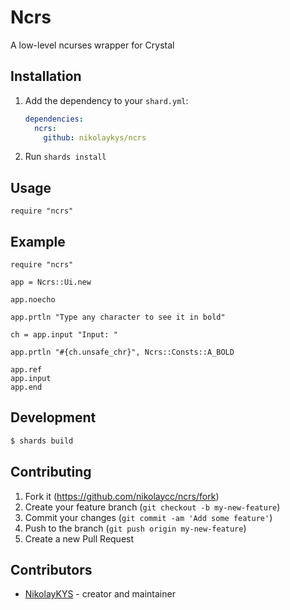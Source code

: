 # Ncrs

A low-level ncurses wrapper for Crystal

## Installation

1. Add the dependency to your `shard.yml`:

   ```yaml
   dependencies:
     ncrs:
       github: nikolaykys/ncrs
   ```

2. Run `shards install`

## Usage

```crystal
require "ncrs"
```

## Example

```crystal
require "ncrs"

app = Ncrs::Ui.new

app.noecho

app.prtln "Type any character to see it in bold"

ch = app.input "Input: "

app.prtln "#{ch.unsafe_chr}", Ncrs::Consts::A_BOLD

app.ref
app.input
app.end
```


## Development

```bash
$ shards build
```

## Contributing

1. Fork it (<https://github.com/nikolaycc/ncrs/fork>)
2. Create your feature branch (`git checkout -b my-new-feature`)
3. Commit your changes (`git commit -am 'Add some feature'`)
4. Push to the branch (`git push origin my-new-feature`)
5. Create a new Pull Request

## Contributors

- [NikolayKYS](https://github.com/your-github-user) - creator and maintainer
